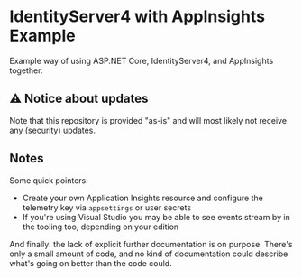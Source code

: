 # IdentityServer4 with AppInsights Example

Example way of using ASP.NET Core, IdentityServer4, and AppInsights together.

## ⚠️ Notice about updates

Note that this repository is provided "as-is" and will most likely not receive any (security) updates.

## Notes

Some quick pointers:

- Create your own Application Insights resource and configure the telemetry key via `appsettings` or user secrets
- If you're using Visual Studio you may be able to see events stream by in the tooling too, depending on your edition

And finally: the lack of explicit further documentation is on purpose.
There's only a small amount of code, and no kind of documentation could describe what's going on better than the code could.
